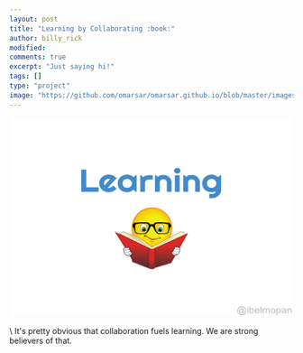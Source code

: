 ```yaml
---
layout: post
title: "Learning by Collaborating :book:"
author: billy_rick
modified: 
comments: true
excerpt: "Just saying hi!"
tags: []
type: "project"
image: "https://github.com/omarsar/omarsar.github.io/blob/master/images/edu_gifs/collaboration.gif?raw=true"
---
```


![alt text](https://github.com/omarsar/omarsar.github.io/blob/master/images/edu_gifs/collaboration.gif?raw=true)

\\
It's pretty obvious that collaboration fuels learning. We are strong believers of that. 